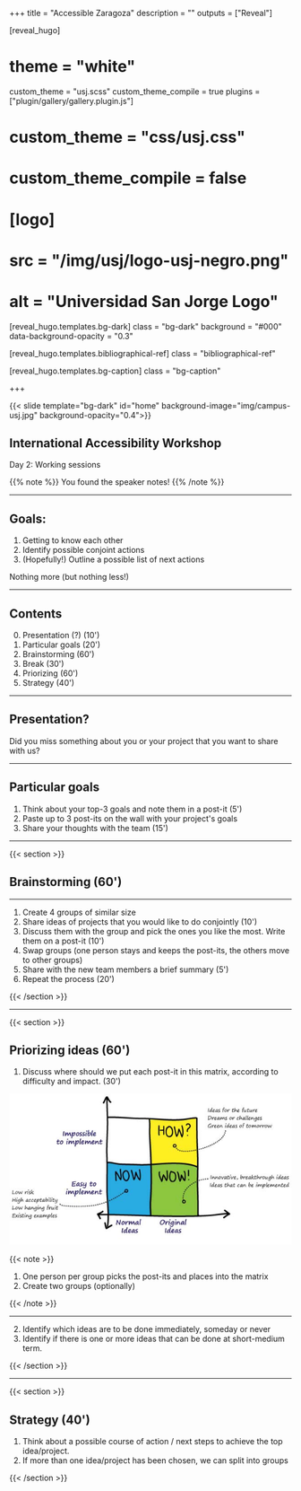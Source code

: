 +++
title = "Accessible Zaragoza"
description = ""
outputs = ["Reveal"]


[reveal_hugo]
# theme = "white"
custom_theme = "usj.scss"
custom_theme_compile = true
plugins = ["plugin/gallery/gallery.plugin.js"]

# custom_theme = "css/usj.css"
# custom_theme_compile = false

# [logo]
# src = "/img/usj/logo-usj-negro.png"
# alt = "Universidad San Jorge Logo"

[reveal_hugo.templates.bg-dark]
class = "bg-dark"
background = "#000"
data-background-opacity = "0.3"

[reveal_hugo.templates.bibliographical-ref]
class = "bibliographical-ref"

[reveal_hugo.templates.bg-caption]
class = "bg-caption"

+++

{{< slide template="bg-dark" id="home"  background-image="img/campus-usj.jpg" background-opacity="0.4">}}

## International Accessibility Workshop

Day 2: Working sessions



{{% note %}}
You found the speaker notes!
{{% /note %}}

---

## Goals:

1. Getting to know each other
2. Identify possible conjoint actions
3. (Hopefully!) Outline a possible list of next actions

Nothing more (but nothing less!)

---

## Contents

0. Presentation (?) (10')
1. Particular goals (20')
2. Brainstorming (60')
3. Break (30')
4. Priorizing (60')
5. Strategy (40')

---

## Presentation?

Did you miss something about you or your project that you want to share with us?

---

## Particular goals

1. Think about your top-3 goals and note them in a post-it (5')
2. Paste up to 3 post-its on the wall with your project's goals
2. Share your thoughts with the team (15')

---

{{< section >}}

## Brainstorming (60')

---

1. Create 4 groups of similar size
2. Share ideas of projects that you would like to do conjointly (10')
3. Discuss them with the group and pick the ones you like the most. Write them on a post-it (10')
4. Swap groups (one person stays and keeps the post-its, the others move to other groups)
5. Share with the new team members a brief summary (5')
5. Repeat the process (20')


{{< /section >}}

---

{{< section >}}

## Priorizing ideas (60')

1. Discuss where should we put each post-it in this matrix, according to difficulty and impact. (30')

![](img/howwownow1.jpg)


{{< note >}}

1. One person per group picks the post-its and places into the matrix
2. Create two groups (optionally)

{{< /note >}}

---

2. Identify which ideas are to be done immediately, someday or never
3. Identify if there is one or more ideas that can be done at short-medium term.

{{< /section >}}

---

{{< section >}}

## Strategy (40')

1. Think about a possible course of action / next steps to achieve the top idea/project.
2. If more than one idea/project has been chosen, we can split into groups

{{< /section >}}
